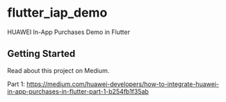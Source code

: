 # flutter_iap_demo

HUAWEI In-App Purchases Demo in Flutter

## Getting Started

Read about this project on Medium.

Part 1: https://medium.com/huawei-developers/how-to-integrate-huawei-in-app-purchases-in-flutter-part-1-b254fb1f35ab
